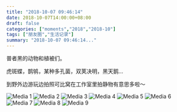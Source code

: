```yaml
---
title: "2018-10-07 09:46:14"
date: 2018-10-07T14:00:00+08:00
draft: false
categories: ["moments","2018","2018-10"]
tags: ["朋友圈","生活记录"]
summary: "2018-10-07 09:46:14..."
---
```


普者黑的动物和植被们。

虎斑蝶，鹊鸲，某种多孔菌，双荚决明，黑天鹅…

到野外边游玩边拍照可比窝在工作室里拍静物有意思多啦～

![Media 1](/Moments/photos/2018-10-07/201810070946140.jpg)
![Media 2](/Moments/photos/2018-10-07/201810070946141.jpg)
![Media 3](/Moments/photos/2018-10-07/201810070946142.jpg)
![Media 4](/Moments/photos/2018-10-07/201810070946143.jpg)
![Media 5](/Moments/photos/2018-10-07/201810070946144.jpg)
![Media 6](/Moments/photos/2018-10-07/201810070946145.jpg)
![Media 7](/Moments/photos/2018-10-07/201810070946146.jpg)
![Media 8](/Moments/photos/2018-10-07/201810070946147.jpg)
![Media 9](/Moments/photos/2018-10-07/201810070946148.jpg)

